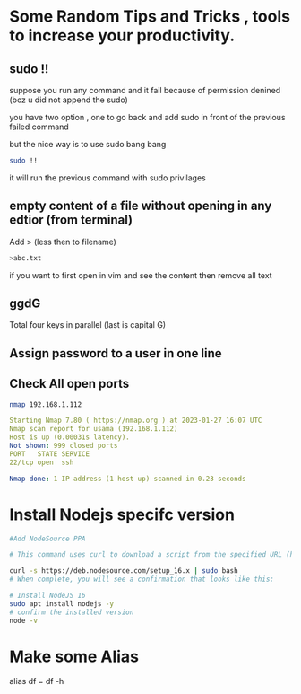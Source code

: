 # Some Random Tips and Tricks , tools to increase your productivity.

## sudo !!

suppose you run any command and it fail because of permission denined (bcz u did not append the sudo)

you have two option , one to go back and add sudo in front of the previous failed command

but the nice way is to use sudo bang bang

```bash
sudo !!
```

it will run the previous command with sudo privilages

## empty content of a file without opening in any edtior (from terminal)

Add > (less then to filename)

```bash
>abc.txt
```

if you want to first open in vim and see the content then remove all text

## ggdG

Total four keys in parallel (last is capital G)

## Assign password to a user in one line

## Check All open ports

```bash
nmap 192.168.1.112
```

```yaml
Starting Nmap 7.80 ( https://nmap.org ) at 2023-01-27 16:07 UTC
Nmap scan report for usama (192.168.1.112)
Host is up (0.00031s latency).
Not shown: 999 closed ports
PORT   STATE SERVICE
22/tcp open  ssh

Nmap done: 1 IP address (1 host up) scanned in 0.23 seconds
```

# Install Nodejs specifc version

```bash
#Add NodeSource PPA

# This command uses curl to download a script from the specified URL (https://deb.nodesource.com/setup_16.x). The -fsSL options passed to curl are used to make the command more secure by failing silently if there are any issues with the SSL certificate, and also by showing error message if the HTTP request fails. The script is then passed to sudo, which runs the command with superuser privileges. The -E option passed to sudo preserves the user's environment variables. The script that is downloaded and run sets up the NodeSource software repository for Node.js version 16 on the system. This will allow the user to install Node.js version 16 using the package manager.

curl -s https://deb.nodesource.com/setup_16.x | sudo bash
# When complete, you will see a confirmation that looks like this:
```

```bash
# Install NodeJS 16
sudo apt install nodejs -y
# confirm the installed version
node -v
```

# Make some Alias

alias df = df -h
